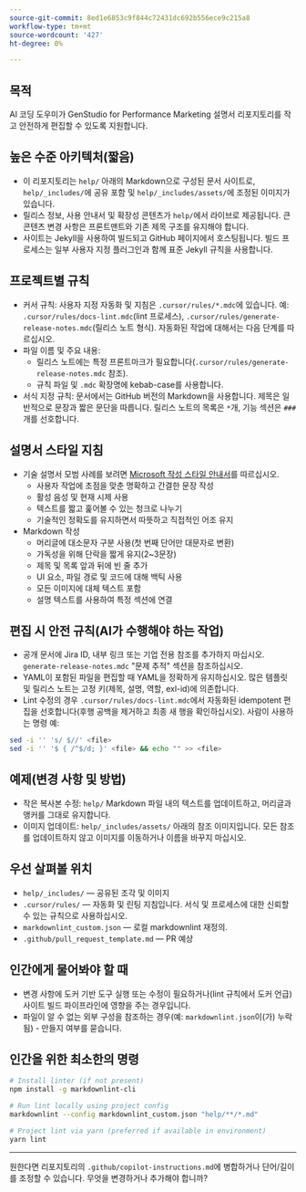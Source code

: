 ```yaml
---
source-git-commit: 8ed1e6853c9f844c72431dc692b556ece9c215a8
workflow-type: tm+mt
source-wordcount: '427'
ht-degree: 0%

---
```

## 목적

AI 코딩 도우미가 GenStudio for Performance Marketing 설명서 리포지토리를 작고 안전하게 편집할 수 있도록 지원합니다.

## 높은 수준 아키텍처(짧음)
- 이 리포지토리는 `help/` 아래의 Markdown으로 구성된 문서 사이트로, `help/_includes/`에 공유 포함 및 `help/_includes/assets/`에 조정된 이미지가 있습니다.
- 릴리스 정보, 사용 안내서 및 확장성 콘텐츠가 `help/`에서 라이브로 제공됩니다. 큰 콘텐츠 변경 사항은 프론트맨트와 기존 제목 구조를 유지해야 합니다.
- 사이트는 Jekyll을 사용하여 빌드되고 GitHub 페이지에서 호스팅됩니다. 빌드 프로세스는 일부 사용자 지정 플러그인과 함께 표준 Jekyll 규칙을 사용합니다.

## 프로젝트별 규칙
- 커서 규칙: 사용자 지정 자동화 및 지침은 `.cursor/rules/*.mdc`에 있습니다. 예: `.cursor/rules/docs-lint.mdc`(lint 프로세스), `.cursor/rules/generate-release-notes.mdc`(릴리스 노트 형식). 자동화된 작업에 대해서는 다음 단계를 따르십시오.
- 파일 이름 및 주요 내용:
   - 릴리스 노트에는 특정 프론트마크가 필요합니다(`.cursor/rules/generate-release-notes.mdc` 참조).
   - 규칙 파일 및 `.mdc` 확장명에 kebab-case를 사용합니다.
- 서식 지정 규칙: 문서에서는 GitHub 버전의 Markdown을 사용합니다. 제목은 일반적으로 문장과 짧은 문단을 따릅니다. 릴리스 노트의 목록은 `*`개, 기능 섹션은 `###`개를 선호합니다.

## 설명서 스타일 지침
- 기술 설명서 모범 사례를 보려면 [Microsoft 작성 스타일 안내서](https://learn.microsoft.com/en-us/style-guide/)를 따르십시오.
   - 사용자 작업에 초점을 맞춘 명확하고 간결한 문장 작성
   - 활성 음성 및 현재 시제 사용
   - 텍스트를 짧고 훑어볼 수 있는 청크로 나누기
   - 기술적인 정확도를 유지하면서 따뜻하고 직접적인 어조 유지
- Markdown 작성
   - 머리글에 대소문자 구분 사용(첫 번째 단어만 대문자로 변환)
   - 가독성을 위해 단락을 짧게 유지(2~3문장)
   - 제목 및 목록 앞과 뒤에 빈 줄 추가
   - UI 요소, 파일 경로 및 코드에 대해 백틱 사용
   - 모든 이미지에 대체 텍스트 포함
   - 설명 텍스트를 사용하여 특정 섹션에 연결

## 편집 시 안전 규칙(AI가 수행해야 하는 작업)
- 공개 문서에 Jira ID, 내부 링크 또는 기업 전용 참조를 추가하지 마십시오. `generate-release-notes.mdc` &quot;문제 추적&quot; 섹션을 참조하십시오.
- YAML이 포함된 파일을 편집할 때 YAML을 정확하게 유지하십시오. 많은 템플릿 및 릴리스 노트는 고정 키(제목, 설명, 역할, exl-id)에 의존합니다.
- Lint 수정의 경우 `.cursor/rules/docs-lint.mdc`에서 자동화된 idempotent 편집을 선호합니다(후행 공백을 제거하고 최종 새 행을 확인하십시오). 사람이 사용하는 명령 예:

```sh
sed -i '' 's/ $//' <file>
sed -i '' '$ { /^$/d; }' <file> && echo "" >> <file>
```

## 예제(변경 사항 및 방법)
- 작은 복사본 수정: `help/` Markdown 파일 내의 텍스트를 업데이트하고, 머리글과 앵커를 그대로 유지합니다.
- 이미지 업데이트: `help/_includes/assets/` 아래의 참조 이미지입니다. 모든 참조를 업데이트하지 않고 이미지를 이동하거나 이름을 바꾸지 마십시오.

## 우선 살펴볼 위치
- `help/_includes/` — 공유된 조각 및 이미지
- `.cursor/rules/` — 자동화 및 린팅 지침입니다. 서식 및 프로세스에 대한 신뢰할 수 있는 규칙으로 사용하십시오.
- `markdownlint_custom.json` — 로컬 markdownlint 재정의.
- `.github/pull_request_template.md` — PR 예상

## 인간에게 물어봐야 할 때
- 변경 사항에 도커 기반 도구 실행 또는 수정이 필요하거나(lint 규칙에서 도커 언급) 사이트 빌드 파이프라인에 영향을 주는 경우입니다.
- 파일이 알 수 없는 외부 구성을 참조하는 경우(예: `markdownlint.json`이(가) 누락됨) - 만들지 여부를 묻습니다.

## 인간을 위한 최소한의 명령

```sh
# Install linter (if not present)
npm install -g markdownlint-cli

# Run lint locally using project config
markdownlint --config markdownlint_custom.json "help/**/*.md"

# Project lint via yarn (preferred if available in environment)
yarn lint
```

---
원한다면 리포지토리의 `.github/copilot-instructions.md`에 병합하거나 단어/길이를 조정할 수 있습니다. 무엇을 변경하거나 추가해야 합니까?
